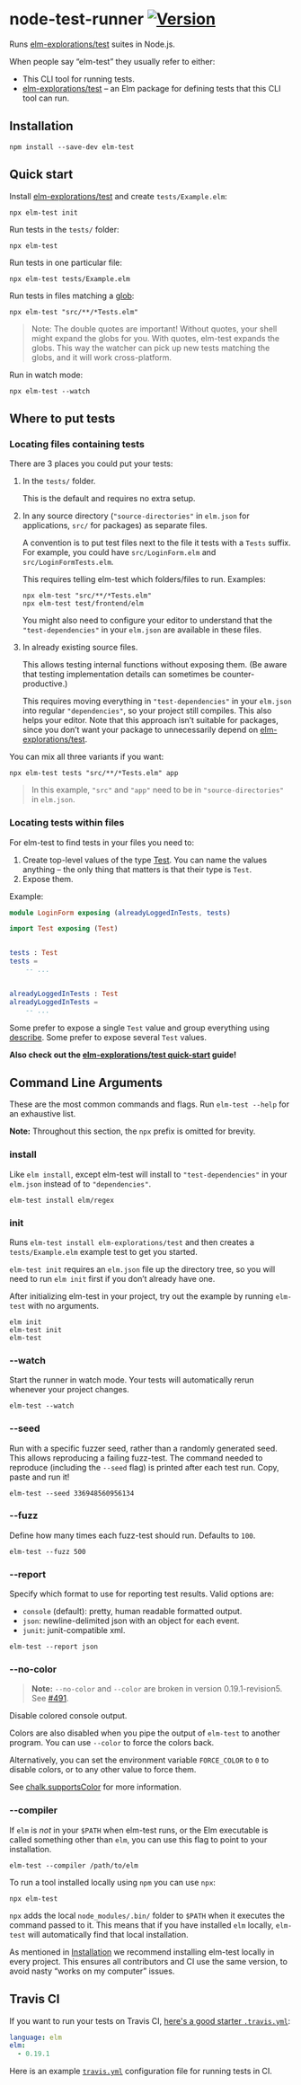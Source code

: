 # node-test-runner [![Version](https://img.shields.io/npm/v/elm-test.svg)](https://www.npmjs.com/package/elm-test)

Runs [elm-explorations/test] suites in Node.js.

When people say “elm-test” they usually refer to either:

- This CLI tool for running tests.
- [elm-explorations/test] – an Elm package for defining tests that this CLI tool can run.

[elm-explorations/test]: https://package.elm-lang.org/packages/elm-explorations/test/latest

## Installation

```
npm install --save-dev elm-test
```

## Quick start

Install [elm-explorations/test] and create `tests/Example.elm`:

    npx elm-test init

Run tests in the `tests/` folder:

    npx elm-test

Run tests in one particular file:

    npx elm-test tests/Example.elm

Run tests in files matching a [glob](https://github.com/isaacs/node-glob#glob-primer):

    npx elm-test "src/**/*Tests.elm"

> Note: The double quotes are important! Without quotes, your shell might expand the globs for you. With quotes, elm-test expands the globs. This way the watcher can pick up new tests matching the globs, and it will work cross-platform.

Run in watch mode:

    npx elm-test --watch

## Where to put tests

### Locating files containing tests

There are 3 places you could put your tests:

1.  In the `tests/` folder.

    This is the default and requires no extra setup.

2.  In any source directory (`"source-directories"` in `elm.json` for applications, `src/` for packages) as separate files.

    A convention is to put test files next to the file it tests with a `Tests` suffix. For example, you could have `src/LoginForm.elm` and `src/LoginFormTests.elm`.

    This requires telling elm-test which folders/files to run. Examples:

        npx elm-test "src/**/*Tests.elm"
        npx elm-test test/frontend/elm

    You might also need to configure your editor to understand that the `"test-dependencies"` in your `elm.json` are available in these files.

3.  In already existing source files.

    This allows testing internal functions without exposing them. (Be aware that testing implementation details can sometimes be counter-productive.)

    This requires moving everything in `"test-dependencies"` in your `elm.json` into regular `"dependencies"`, so your project still compiles. This also helps your editor. Note that this approach isn’t suitable for packages, since you don’t want your package to unnecessarily depend on [elm-explorations/test].

You can mix all three variants if you want:

    npx elm-test tests "src/**/*Tests.elm" app

> In this example, `"src"` and `"app"` need to be in `"source-directories"` in `elm.json`.

### Locating tests within files

For elm-test to find tests in your files you need to:

1. Create top-level values of the type [Test](https://package.elm-lang.org/packages/elm-explorations/test/latest/Test#Test). You can name the values anything – the only thing that matters is that their type is `Test`.
2. Expose them.

Example:

```elm
module LoginForm exposing (alreadyLoggedInTests, tests)

import Test exposing (Test)


tests : Test
tests =
    -- ...


alreadyLoggedInTests : Test
alreadyLoggedInTests =
    -- ...
```

Some prefer to expose a single `Test` value and group everything using [describe](https://package.elm-lang.org/packages/elm-explorations/test/latest/Test#describe). Some prefer to expose several `Test` values.

**Also check out the [elm-explorations/test quick-start](https://github.com/elm-explorations/test#quick-start) guide!**

## Command Line Arguments

These are the most common commands and flags. Run `elm-test --help` for an exhaustive list.

**Note:** Throughout this section, the `npx` prefix is omitted for brevity.

### install

Like `elm install`, except elm-test will install to `"test-dependencies"` in your `elm.json` instead of to `"dependencies"`.

    elm-test install elm/regex

### init

Runs `elm-test install elm-explorations/test` and then creates a `tests/Example.elm` example test to get you started.

`elm-test init` requires an `elm.json` file up the directory tree, so you will need to run `elm init` first if you don’t already have one.

After initializing elm-test in your project, try out the example by running `elm-test` with no arguments.

    elm init
    elm-test init
    elm-test

### --watch

Start the runner in watch mode. Your tests will automatically rerun whenever your project changes.

    elm-test --watch

### --seed

Run with a specific fuzzer seed, rather than a randomly generated seed. This allows reproducing a failing fuzz-test. The command needed to reproduce (including the `--seed` flag) is printed after each test run. Copy, paste and run it!

    elm-test --seed 336948560956134

### --fuzz

Define how many times each fuzz-test should run. Defaults to `100`.

    elm-test --fuzz 500

### --report

Specify which format to use for reporting test results. Valid options are:

- `console` (default): pretty, human readable formatted output.
- `json`: newline-delimited json with an object for each event.
- `junit`: junit-compatible xml.

```
elm-test --report json
```

### --no-color

> **Note:** `--no-color` and `--color` are broken in version 0.19.1-revision5. See [#491](https://github.com/rtfeldman/node-test-runner/pull/491).

Disable colored console output.

Colors are also disabled when you pipe the output of `elm-test` to another program. You can use `--color` to force the colors back.

Alternatively, you can set the environment variable `FORCE_COLOR` to `0` to disable colors, or to any other value to force them.

See [chalk.supportsColor](https://github.com/chalk/chalk#chalksupportscolor) for more information.

### --compiler

If `elm` is _not_ in your `$PATH` when elm-test runs, or the Elm executable is called something other than `elm`, you can use this flag to point to your installation.

    elm-test --compiler /path/to/elm

To run a tool installed locally using `npm` you can use `npx`:

    npx elm-test

`npx` adds the local `node_modules/.bin/` folder to `$PATH` when it executes the command passed to it. This means that if you have installed `elm` locally, `elm-test` will automatically find that local installation.

As mentioned in [Installation](#installation) we recommend installing elm-test locally in every project. This ensures all contributors and CI use the same version, to avoid nasty “works on my computer” issues.

## Travis CI

If you want to run your tests on Travis CI, [here's a good starter `.travis.yml`](https://docs.travis-ci.com/user/languages/elm/):

```yml
language: elm
elm:
  - 0.19.1
```

Here is an example [`travis.yml`](https://github.com/rtfeldman/elm-css/blob/master/.travis.yml) configuration file for running tests in CI.
